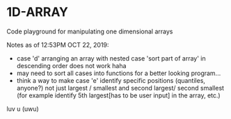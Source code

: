 # 1D-ARRAY
Code playground for manipulating one dimensional arrays

Notes as of 12:53PM OCT 22, 2019:
- case 'd' arranging an array with nested case 'sort part of array' in descending order does not work haha
- may need to sort all cases into functions for a better looking program...
- think a way to make case 'e' identify specific positions (quantiles, anyone?) not just largest / smallest and second largest/ second smallest (for example identify 5th largest[has to be user input] in the array, etc.)

luv u (uwu)
